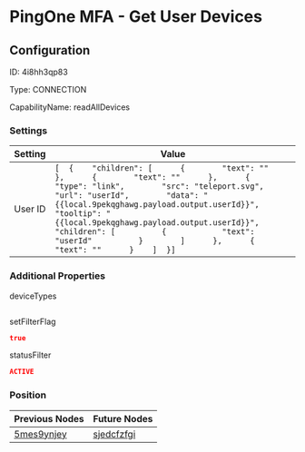 # PingOne MFA - Get User Devices
## Configuration
ID:  4i8hh3qp83

Type: CONNECTION 

CapabilityName: readAllDevices

### Settings
| Setting | Value  |
| :------------------------ | ---------------------------------------- |
| User ID |```[  {    "children": [      {        "text": ""      },      {        "text": ""      },      {        "type": "link",        "src": "teleport.svg",        "url": "userId",        "data": "{{local.9pekqghawg.payload.output.userId}}",        "tooltip": "{{local.9pekqghawg.payload.output.userId}}",        "children": [          {            "text": "userId"          }        ]      },      {        "text": ""      }    ]  }] ```| 

 




### Additional Properties
deviceTypes
 ```json 

```


setFilterFlag
 ```json 
true
```


statusFilter
 ```json 
ACTIVE
```




### Position
| Previous Nodes | Future Nodes |
| :------------- | ------------ |
| [5mes9ynjey](./5mes9ynjey.md) | [sjedcfzfgi](./sjedcfzfgi.md) |